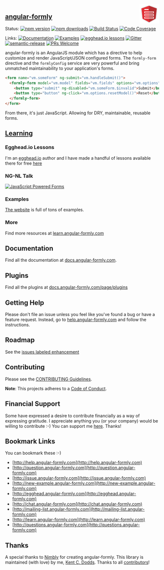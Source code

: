 <img src="https://raw.githubusercontent.com/formly-js/angular-formly/master/other/logo/angular-formly-logo-64px.png" alt="angular-formly logo" title="angular-formly" align="right" width="64" height="64" />

## [angular-formly](http://docs.angular-formly.com)

Status:
[![npm version](https://img.shields.io/npm/v/angular-formly.svg?style=flat-square)](https://www.npmjs.org/package/angular-formly)
[![npm downloads](https://img.shields.io/npm/dm/angular-formly.svg?style=flat-square)](http://npm-stat.com/charts.html?package=angular-formly&from=2015-01-01)
[![Build Status](https://img.shields.io/travis/formly-js/angular-formly.svg?style=flat-square)](https://travis-ci.org/formly-js/angular-formly)
[![Code Coverage](https://img.shields.io/codecov/c/github/formly-js/angular-formly.svg?style=flat-square)](https://codecov.io/github/formly-js/angular-formly)

Links:
[![Documentation](https://img.shields.io/badge/API-Docs-red.svg?style=flat-square)](http://docs.angular-formly.com)
[![Examples](https://img.shields.io/badge/formly-examples-green.svg?style=flat-square)](http://angular-formly.com)
[![egghead.io lessons](https://img.shields.io/badge/egghead-lessons-blue.svg?style=flat-square)](https://egghead.io/playlists/advanced-angular-forms-with-angular-formly)
[![Gitter](https://badges.gitter.im/Join%20Chat.svg)](https://gitter.im/formly-js/angular-formly?utm_source=badge&utm_medium=badge&utm_campaign=pr-badge&utm_content=badge)
[![semantic-release](https://img.shields.io/badge/%20%20%F0%9F%93%A6%F0%9F%9A%80-semantic--release-e10079.svg?style=flat-square)](https://github.com/formly-js/angular-formly/releases)
[![PRs Welcome](https://img.shields.io/badge/prs-welcome-brightgreen.svg?style=flat-square)](http://makeapullrequest.com)


angular-formly is an AngularJS module which has a directive to help customize and render JavaScript/JSON configured forms.
The `formly-form` directive and the `formlyConfig` service are very powerful and bring unmatched maintainability to your
application's forms.

```html
<form name="vm.someForm" ng-submit="vm.handleSubmit()">
  <formly-form model="vm.model" fields="vm.fields" options="vm.options">
    <button type="submit" ng-disabled="vm.someForm.$invalid">Submit</button>
    <button type="button" ng-click="vm.options.resetModel()">Reset</button>
  </formly-form>
</form>
```

From there, it's just JavaScript. Allowing for DRY, maintainable, reusable forms.

## [Learning](http://learn.angular-formly.com)

### Egghead.io Lessons

I'm an [egghead.io](https://egghead.io/) author and I have made a handful of lessons available there for free [here](https://egghead.io/playlists/advanced-angular-forms-with-angular-formly)

### NG-NL Talk

[![JavaScript Powered Forms](other/ng-nl-talk.png)](http://youtu.be/o90TMDL3OYc)

### Examples

[The website](http://angular-formly.com/) is full of tons of examples.

### More

Find more resources at [learn.angular-formly.com](http://learn.angular-formly.com)

## Documentation

Find all the documentation at [docs.angular-formly.com](http://docs.angular-formly.com).

## Plugins

Find all the plugins at [docs.angular-formly.com/page/plugins](http://docs.angular-formly.com/page/plugins)

## Getting Help

Please don't file an issue unless you feel like you've found a bug or have a feature request. Instead, go to [help.angular-formly.com](http://help.angular-formly.com) and follow the instructions.

## Roadmap

See the [issues labeled enhancement](https://github.com/formly-js/angular-formly/labels/enhancement)

## Contributing

Please see the [CONTRIBUTING Guidelines](CONTRIBUTING.md).

**Note**: This projects adheres to a [Code of Conduct](CODE_OF_CONDUCT.md).

## Financial Support

Some have expressed a desire to contribute financially as a way of expressing gratitude. I appreciate anything you (or
your company) would be willing to contribute :-) You can support me [here](https://www.patreon.com/kentcdodds). Thanks!

## Bookmark Links

You can bookmark these :-)

- [http://help.angular-formly.com](http://help.angular-formly.com)
- [http://question.angular-formly.com](http://question.angular-formly.com)
- [http://issue.angular-formly.com](http://issue.angular-formly.com)
- [http://new-example.angular-formly.com](http://new-example.angular-formly.com)
- [http://egghead.angular-formly.com](http://egghead.angular-formly.com)
- [http://chat.angular-formly.com](http://chat.angular-formly.com)
- [http://mailing-list.angular-formly.com](http://mailing-list.angular-formly.com)
- [http://learn.angular-formly.com](http://learn.angular-formly.com)
- [http://questions.angular-formly.com](http://questions.angular-formly.com)

## Thanks

A special thanks to [Nimbly](http://gonimbly.com) for creating angular-formly.
This library is maintained (with love) by me, [Kent C. Dodds](https://twitter.com/kentcdodds).
Thanks to all [contributors](https://github.com/formly-js/angular-formly/graphs/contributors)!

